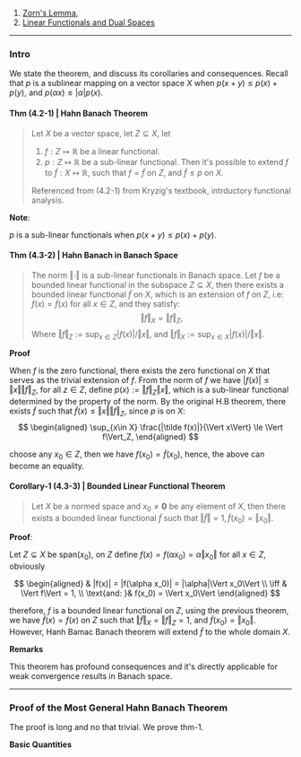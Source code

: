 1. [Zorn's Lemma](Zorn's%20Lemma.md), 
2. [Linear Functionals and Dual Spaces](Linear%20Functionals%20and%20Dual%20Spaces.md)

---
### **Intro**

We state the theorem, and discuss its corollaries and consequences. Recall that $p$ is a sublinear mapping on a vector space $X$ when $p(x + y) \le p(x) + p(y)$, and $p(\alpha x) \le |\alpha| p(x)$. 

#### **Thm (4.2-1) | Hahn Banach Theorem**
> Let $X$ be a vector space, let $Z\subseteq X$, let 
> 1. $f: Z\mapsto \mathbb R$ be a linear functional. 
> 2. $p:Z\mapsto \mathbb R$ be a sub-linear functional.
> Then it's possible to extend $f$ to $\tilde f: X\mapsto \mathbb R$, such that $f = \tilde f$ on $Z$, and $\tilde f \le p$ on $X$. 
> 
> Referenced from (4.2-1) from Kryzig's textbook, intrductory functional analysis. 

**Note**:

$p$ is a sub-linear functionals when $p(x + y) \le p(x) + p(y)$. 


#### **Thm (4.3-2) | Hahn Banach in Banach Space**
> The norm $\Vert \cdot\Vert$ is a sub-linear functionals in Banach space. Let $f$ be a bounded linear functional in the subspace $Z\subseteq X$, then there exists a bounded linear functional $\tilde f$ on $X$, which is an extension of $f$ on $Z$, i.e: $f(x) = \tilde f(x)$ for all $x \in Z$, and they satisfy: 
> $$
>   \Vert f\Vert_X = \Vert f\Vert_Z,
> $$
> Where $\Vert f\Vert_Z := \sup_{x\in Z}|f(x)|/\Vert x\Vert$, and $\Vert f\Vert_X := \sup_{x\in X} |f(x)|/\Vert x\Vert$. 

**Proof**

When $f$ is the zero functional, there exists the zero functional on $X$ that serves as the trivial extension of $f$. From the norm of $f$ we have $|f(x)| \le \Vert x\Vert \Vert f\Vert_Z$, for all $z \in Z$, define $p(x) := \Vert f\Vert_Z \Vert x\Vert$, which is a sub-linear functional determined by the property of the norm. By the original H.B theorem, there exists $\tilde f$ such that $\tilde f(x) \le \Vert x\Vert \Vert f\Vert_Z$, since $p$ is on $X$: 
$$
\begin{aligned}
    \sup_{x\in X} \frac{|\tilde f(x)|}{\Vert x\Vert} \le \Vert f\Vert_Z, 
\end{aligned}
$$

choose any $x_0\in Z$, then we have $f(x_0) = \tilde f(x_0)$, hence, the above can become an equality. 


#### **Corollary-1 (4.3-3) | Bounded Linear Functional Theorem**
> Let $X$ be a normed space and $x_0 \neq \mathbf 0$ be any element of $X$, then there exists a bounded linear functional $\tilde f$ such that $\Vert \tilde f\Vert = 1, \tilde f(x_0) = \Vert x_0\Vert$. 

**Proof**: 

Let $Z\subseteq X$ be $\text{span}(x_0)$, on $Z$ define $f(x) = f(\alpha x_0)= \alpha \Vert x_0\Vert$ for all $x\in Z$, obviously

$$
\begin{aligned}
    & |f(x)| = |f(\alpha x_0)| = |\alpha|\Vert x_0\Vert
    \\
    \iff 
    & \Vert f\Vert = 1, 
    \\
    \text{and: }& f(x_0) = \Vert x_0\Vert
\end{aligned}
$$

therefore, $f$ is a bounded linear functional on $Z$, using the previous theorem, we have $\tilde f(x) = f(x)$ on $Z$ such that $\Vert \tilde f\Vert_X = \Vert f\Vert_Z = 1$, and $\tilde f(x_0) = \Vert x_0\Vert$. However, Hanh Bamac Banach theorem will extend $\tilde f$ to the whole domain $X$. 

**Remarks**

This theorem has profound consequences and it's directly applicable for weak convergence results in Banach space. 


---
### **Proof of the Most General Hahn Banach Theorem**

The proof is long and no that trivial. We prove thm-1. 

**Basic Quantities**



